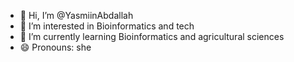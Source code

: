 - 👋 Hi, I’m @YasmiinAbdallah
- 👀 I’m interested in Bioinformatics and tech
- 🌱 I’m currently learning Bioinformatics and agricultural sciences
- 😄 Pronouns: she

<!---
YasmiinAbdallah/YasmiinAbdallah is a ✨ special ✨ repository because its `README.md` (this file) appears on your GitHub profile.
You can click the Preview link to take a look at your changes.
--->
